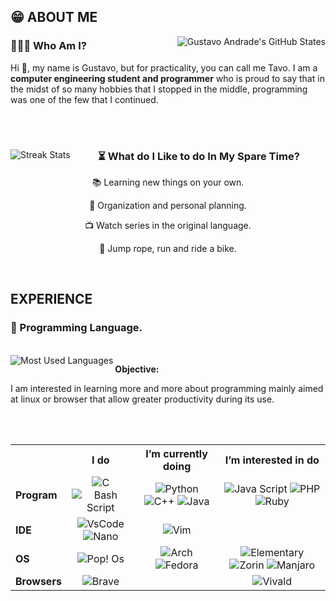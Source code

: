 ## 😁 ABOUT ME

<img align="right" src="https://github-readme-stats.vercel.app/api?username=TavoAdr&show_icons=true&locale=en&count_private=true&theme=vision-friendly-dark&hide_border=True&icon_color=ffd95b" alt="Gustavo Andrade's GitHub States" />

### 👨🏽‍💻 Who Am I?

Hi 👋, my name is Gustavo, but for practicality, you can call me Tavo. I am a **computer engineering student and programmer** who is proud to say that in the midst of so many hobbies that I stopped in the middle, programming was one of the few that I continued.

<br/><br/>

<img align="left" src="https://github-readme-streak-stats.herokuapp.com/?user=sdf&" alt="Streak Stats" />

<span align="center">
  
  <h3>⏳ What do I Like to do In My Spare Time?</h3>
  
  <p>📚 Learning new things on your own.</p>
  <p>🎯 Organization and personal planning.</p>
  <p>📺 Watch series in the original language.</p>
  <p>🚴 Jump rope, run and ride a bike.</p>
  
</span>

<br/>

## EXPERIENCE

### 🧮 Programming Language.

<br/>

<img align="left" src="https://github-readme-stats.vercel.app/api/top-langs?username=TavoAdr&show_icons=true&locale=en&layout=compact" alt="Most Used Languages" />

**Objective:**

I am interested in learning more and more about programming mainly aimed at linux or browser that allow greater productivity during its use.

<br/><br/>

<table align="center" >
  <tr>
    <th></th>
    <th>I do</th>
    <th>I’m currently doing</th>
    <th>I’m interested in do</th>
   </tr>
   <tr align="center">
    <td align="left"><b>Program</b></td>
    <td>
        <img src="https://img.shields.io/badge/-00599C?style=plastic&logo=c&logoColor=white" alt="C" />
        <img src="https://img.shields.io/badge/Bash-121011?style=plastic&logo=gnu-bash&logoColor=white" alt="Bash Script" />
     </td>
    <td>
        <img src="https://img.shields.io/badge/Py-3776AB?style=plastic&logo=python&logoColor=white" alt="Python" />
        <img src="https://img.shields.io/badge/C%2B%2B-00599C?style=plastic&logo=c%2B%2B&logoColor=white" alt="C++" />
        <img src="https://img.shields.io/badge/Java-ED8B00?style=plastic&logo=java&logoColor=white" alt="Java" />
    </td>
    <td>
        <img src="https://img.shields.io/badge/Js-F7DF1E?style=plastic&logo=javascript&logoColor=black" alt="Java Script" />
        <img src="https://img.shields.io/badge/PHP-777BB4?style=plastic&logo=php&logoColor=white" alt="PHP" />
        <img src="https://img.shields.io/badge/Ruby-CC342D?style=plastic&logo=ruby&logoColor=white" alt="Ruby" />
    </td>
  </tr>
  <tr align="center">
    <td align="left"><b>IDE</b></td>
    <td>
        <img src="https://img.shields.io/badge/VsCode-0078D4?style=plastic&logo=visual%20studio%20code&logoColor=white" alt="VsCode" />
        <img src="https://img.shields.io/badge/Nano-87CF3E?style=plastic&logoColor=white" alt="Nano" />
     </td>
    <td>
        <img src="https://img.shields.io/badge/Vim-019733?style=plastic&logo=vim&logoColor=white" alt="Vim" />
    </td>
    <td>
    </td>
  </tr>
  <tr align="center">
    <td align="left"><b>OS</b></td>
    <td>
        <img src="https://img.shields.io/badge/Pop!_os-48B9C7?style=plastic&logo=popos&logoColor=white" alt="Pop! Os" />
     </td>
    <td>
      <img src="https://img.shields.io/badge/Arch-1793D1?style=plastic&logo=arch-linux&logoColor=white" alt="Arch" />
      <img src="https://img.shields.io/badge/Fedora-294172?style=plastic&logo=fedora&logoColor=white" alt="Fedora" />
    </td>
    <td>
      <img src="https://img.shields.io/badge/Elementary-64BAFF?style=plastic&logo=elementary&logoColor=white" alt="Elementary" />
      <img src="https://img.shields.io/badge/Zorin-0CC1F3?style=plastic&logo=zorin&logoColor=white" alt="Zorin" />
      <img src="https://img.shields.io/badge/Manjaro-35BF5C?style=plastic&logo=manjaro&logoColor=white" alt="Manjaro" />
    </td>
  </tr>
  <tr align="center">
    <td align="left"><b>Browsers</b></td>
    <td>
        <img src="https://img.shields.io/badge/Brave-FB542B?style=plastic&logo=brave&logoColor=white" alt="Brave" />
     </td>
    <td>
    </td>
    <td>
      <img src="https://img.shields.io/badge/Vivaldi-EF3939?style=plastic&logo=vivaldi&logoColor=white" alt="Vivald" />
    </td>
  </tr>
</table>

<br/>

<!--- Add works and contacts --->

<!---
TavoAdr/TavoAdr is a ✨ special ✨ repository because its `README.md` (this file) appears on your GitHub profile.
You can click the Preview link to take a look at your changes.
--->
